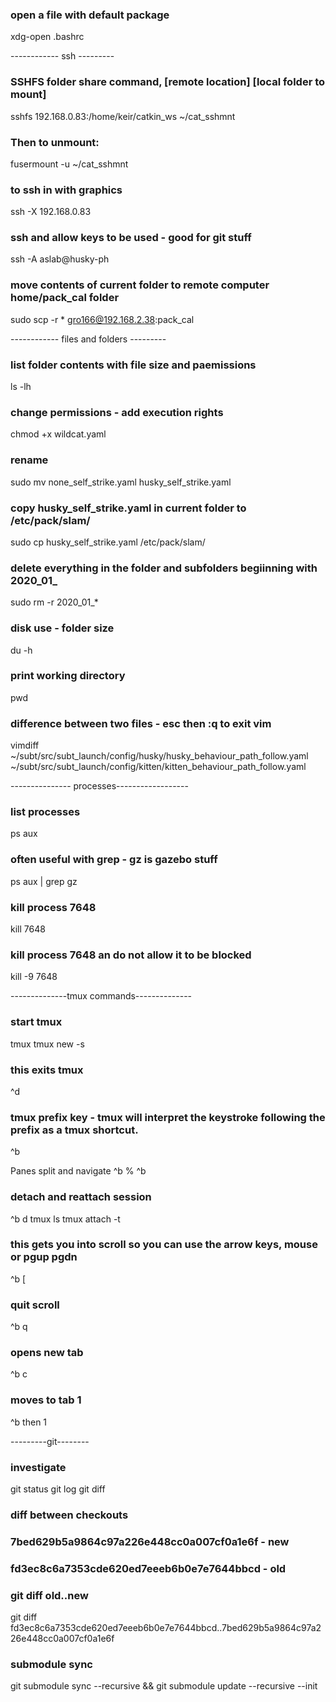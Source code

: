 


### open a file with default package
xdg-open .bashrc

------------ ssh ---------
### SSHFS folder share command, [remote location] [local folder to mount]
sshfs 192.168.0.83:/home/keir/catkin_ws ~/cat_sshmnt

### Then to unmount:
fusermount -u ~/cat_sshmnt

### to ssh in with graphics
ssh -X 192.168.0.83

### ssh and allow keys to be used - good for git stuff
ssh -A  aslab@husky-ph

### move contents of current folder to remote computer home/pack_cal folder
sudo scp -r * gro166@192.168.2.38:pack_cal


------------ files and folders ---------
### list folder contents with file size and paemissions
ls -lh

### change permissions - add execution rights
chmod +x wildcat.yaml

### rename
sudo mv none_self_strike.yaml husky_self_strike.yaml

### copy husky_self_strike.yaml in current folder to /etc/pack/slam/
sudo cp husky_self_strike.yaml /etc/pack/slam/

### delete everything in the folder and subfolders begiinning with 2020_01_
sudo rm -r 2020_01_*


### disk use - folder size
du -h

### print working directory
pwd

### difference between two files - esc then :q to exit vim
vimdiff ~/subt/src/subt_launch/config/husky/husky_behaviour_path_follow.yaml ~/subt/src/subt_launch/config/kitten/kitten_behaviour_path_follow.yaml 


--------------- processes------------------
### list processes
ps aux

### often useful with grep - gz is gazebo stuff
ps aux | grep gz

### kill process 7648
kill 7648

### kill process 7648 an do not allow it to be blocked
kill -9 7648

--------------tmux commands--------------
### start tmux
tmux
tmux new -s <session name>

### this exits tmux
^d

### tmux prefix key - tmux will interpret the keystroke following the prefix as a tmux shortcut.
^b

Panes split and navigate
^b %
^b <arrow key>

### detach and reattach session
^b d
tmux ls
tmux attach -t <session name>

### this gets you into scroll so you can use the arrow keys, mouse or pgup pgdn
^b [

### quit scroll				
^b q

### opens new tab
^b  c

### moves to tab 1			
^b then 1

---------git--------
### investigate
git status
git log
git diff

### diff between checkouts
### 7bed629b5a9864c97a226e448cc0a007cf0a1e6f - new
### fd3ec8c6a7353cde620ed7eeeb6b0e7e7644bbcd - old
### git diff old..new
git diff fd3ec8c6a7353cde620ed7eeeb6b0e7e7644bbcd..7bed629b5a9864c97a226e448cc0a007cf0a1e6f

### submodule sync
git submodule sync --recursive && git submodule update --recursive --init



